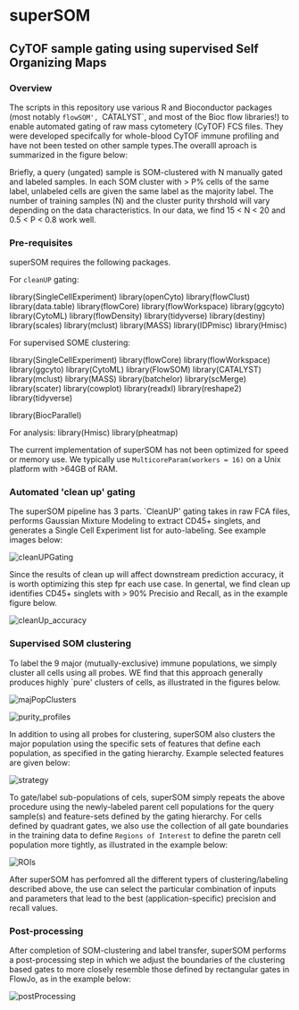 # superSOM
## CyTOF sample gating using supervised Self Organizing Maps

### Overview

The scripts in this repository use various R and Bioconductor packages (most notably `flowSOM', `CATALYST`, and most of the Bioc flow libraries!) to enable automated gating of raw mass cytometery (CyTOF) FCS files. They were developed specifcally for whole-blood CyTOF immune profiling and have not been tested on other sample types.The overalll aproach is summarized in the figure below:

Briefly, a query (ungated) sample is SOM-clustered with N manually gated and labeled samples. In each SOM cluster with > P% cells of the same label, unlabeled cells are given the same label as the majority label. The number of training samples (N) and the cluster purity thrshold will vary depending on the data characteristics. In our data, we find 15 < N < 20 and 0.5 < P < 0.8 work well.

### Pre-requisites

superSOM requires the following packages. 

For `cleanUP` gating:

library(SingleCellExperiment)
library(openCyto)
library(flowClust)
library(data.table)
library(flowCore)
library(flowWorkspace)
library(ggcyto)
library(CytoML)
library(flowDensity)
library(tidyverse)
library(destiny)
library(scales)	
library(mclust)
library(MASS)
library(IDPmisc)
library(Hmisc)

For supervised SOME clustering:

library(SingleCellExperiment)
library(flowCore)
library(flowWorkspace)
library(ggcyto)
library(CytoML)
library(FlowSOM)
library(CATALYST)
library(mclust)
library(MASS)
library(batchelor)
library(scMerge)
library(scater)
library(cowplot)
library(readxl)
library(reshape2)
library(tidyverse)

library(BiocParallel) 

For analysis:
library(Hmisc)
library(pheatmap)

The current implementation of superSOM has not been optimized for speed or memory use. We typically use `MulticoreParam(workers = 16)` on a Unix platform with >64GB of RAM.

### Automated 'clean up' gating

The superSOM pipeline has 3 parts. `CleanUP' gating takes in raw FCA files, performs Gaussian Mixture Modeling to extract CD45+ singlets, and generates a Single Cell Experiment list for auto-labeling. See example images below:

![cleanUPGating](https://user-images.githubusercontent.com/46689973/104108847-17e1dd80-527d-11eb-990b-7ba650d1bdf3.png)

Since the results of clean up will affect downstream prediction accuracy, it is worth optimizing this step fpr each use case. In genertal, we find clean up identifies CD45+ singlets with > 90% Precisio  and Recall, as in the example figure below. 

![cleanUp_accuracy](https://user-images.githubusercontent.com/46689973/104108903-714a0c80-527d-11eb-8f30-b3f3ec241565.png)

### Supervised SOM clustering

To label the 9 major (mutually-exclusive) immune populations, we simply cluster all cells using all probes. WE find that this approach generally produces highly `pure' clusters of cells, as illustrated in the figures below.

![majPopClusters](https://user-images.githubusercontent.com/46689973/104108917-87f06380-527d-11eb-832f-edf84fdf9406.png)

![purity_profiles](https://user-images.githubusercontent.com/46689973/104108919-8a52bd80-527d-11eb-8605-b72548a5417f.png)

In addition to using all probes for clustering, superSOM also clusters the major population using the specific sets of features that define each population, as specified in the gating hierarchy. Example selected features are given below:

![strategy](https://user-images.githubusercontent.com/46689973/104108921-8c1c8100-527d-11eb-80e4-19665af258e3.png)

To gate/label sub-populations of cels, superSOM simply repeats the above procedure using the newly-labeled parent cell populations for the query sample(s) and feature-sets defined by the gating hierarchy. For cells defined by quadrant gates, we also use the collection of all gate boundaries in the training data to define `Regions of Interest` to define the paretn cell population more tightly, as illustrated in the example below:

![ROIs](https://user-images.githubusercontent.com/46689973/104108926-92126200-527d-11eb-92ab-5be7293bcf31.png)

After superSOM has perfomred all the different typers of clustering/labeling described above, the use can select the particular combination of inputs and parameters that lead to the best (application-specific) precision and recall values.

### Post-processing

After completion of SOM-clustering and label transfer, superSOM performs a post-processing step in which we adjust the boundaries of the clustering based gates to more closely resemble those defined by rectangular gates in FlowJo, as in the example below:

![postProcessing](https://user-images.githubusercontent.com/46689973/104108928-976fac80-527d-11eb-8fbc-3c0a081beb8a.png)
